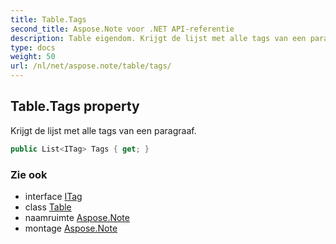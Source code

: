 ```yaml
---
title: Table.Tags
second_title: Aspose.Note voor .NET API-referentie
description: Table eigendom. Krijgt de lijst met alle tags van een paragraaf.
type: docs
weight: 50
url: /nl/net/aspose.note/table/tags/
---
```

## Table.Tags property

Krijgt de lijst met alle tags van een paragraaf.

```csharp
public List<ITag> Tags { get; }
```

### Zie ook

* interface [ITag](../../itag/)
* class [Table](../)
* naamruimte [Aspose.Note](../../table/)
* montage [Aspose.Note](../../../)


